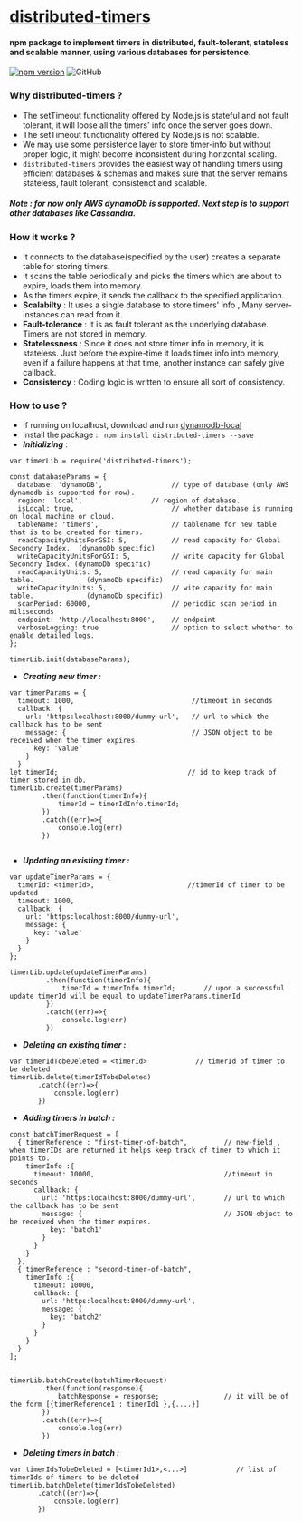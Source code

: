 # [distributed-timers](https://www.npmjs.com/package/distributed-timers)
#### npm package to implement timers in distributed, fault-tolerant, stateless and scalable manner, using various databases for persistence.

[![npm version](https://badge.fury.io/js/distributed-timers.svg)](https://badge.fury.io/js/distributed-timers)
![GitHub](https://img.shields.io/github/license/dubeyabhi07/distributed-timers)

### Why distributed-timers ?
- The setTimeout functionality offered by Node.js is stateful and not fault tolerant, it will loose all the timers' info once the server goes down.
- The setTimeout functionality offered by Node.js is not scalable. 
- We may use some persistence layer to store timer-info but without proper logic, it might become inconsistent during horizontal scaling. 
- `distributed-timers` provides the easiest way of handling timers using efficient databases & schemas and makes sure that the server remains stateless, fault tolerant, consistenct and scalable.
##### Note : for now only AWS dynamoDb is supported. Next step is to support other databases like Cassandra.


### How it works ?
- It connects to the database(specified by the user) creates a separate table for storing timers.
- It scans the table periodically and picks the timers which are about to expire, loads them into memory.
- As the timers expire, it sends the callback to the specified application.
- **Scalabilty** : It uses a single database to store timers' info , Many server-instances can read from it.
- **Fault-tolerance** : It is as fault tolerant as the underlying database. Timers are not stored in memory.
- **Statelessness** : Since it does not store timer info in memory, it is stateless. Just before the expire-time it loads timer info into memory, even if a failure happens at that time, another instance can safely give callback. 
- **Consistency** : Coding logic is written to ensure all sort of consistency.


### How to use ?

- If running on localhost, download and run [dynamodb-local](https://medium.com/@vschroeder/install-a-local-dynamodb-development-database-on-your-machine-82dc38d59503)
- Install the package :  ``` npm install distributed-timers --save```
- ***Initializing***  : 
```
var timerLib = require('distributed-timers');

const databaseParams = {
  database: 'dynamoDB',                 // type of database (only AWS dynamodb is supported for now). 
  region: 'local',                 // region of database.
  isLocal: true,                        // whether database is running on local machine or cloud.
  tableName: 'timers',                  // tablename for new table that is to be created for timers.
  readCapacityUnitsForGSI: 5,           // read capacity for Global Secondry Index.  (dynamoDb specific)
  writeCapacityUnitsForGSI: 5,          // write capacity for Global Secondry Index. (dynamoDb specific)
  readCapacityUnits: 5,                 // read capacity for main table.             (dynamoDb specific)
  writeCapacityUnits: 5,                // wite capacity for main table.             (dynamoDb specific)
  scanPeriod: 60000,                    // periodic scan period in miliseconds        
  endpoint: 'http://localhost:8000',    // endpoint 
  verboseLogging: true                  // option to select whether to enable detailed logs.
};

timerLib.init(databaseParams);

```
- ***Creating new timer :*** 
```
var timerParams = {
  timeout: 1000,                             //timeout in seconds
  callback: {
    url: 'https:localhost:8000/dummy-url',   // url to which the callback has to be sent
    message: {                               // JSON object to be received when the timer expires.
      key: 'value'                           
    }
  }
let timerId;                                // id to keep track of timer stored in db.
timerLib.create(timerParams)
        .then(function(timerInfo){
            timerId = timerIdInfo.timerId;
        })
        .catch((err)=>{
            console.log(err)
        })
  
```
- ***Updating an existing timer :***
```
var updateTimerParams = {
  timerId: <timerId>,                       //timerId of timer to be updated
  timeout: 1000,
  callback: {
    url: 'https:localhost:8000/dummy-url',
    message: {
      key: 'value'
    }
  }
};

timerLib.update(updateTimerParams)
         .then(function(timerInfo){
             timerId = timerInfo.timerId;       // upon a successful update timerId will be equal to updateTimerParams.timerId
         })
         .catch((err)=>{
             console.log(err)
         })

```
- ***Deleting an existing timer :***
```
var timerIdTobeDeleted = <timerId>            // timerId of timer to be deleted
timerLib.delete(timerIdTobeDeleted)
       .catch((err)=>{
           console.log(err)
       })

```


- ***Adding timers in batch :***
```
const batchTimerRequest = [
  { timerReference : "first-timer-of-batch",         // new-field , when timerIDs are returned it helps keep track of timer to which it points to.
    timerInfo :{
      timeout: 10000,                                //timeout in seconds
      callback: {
        url: 'https:localhost:8000/dummy-url',       // url to which the callback has to be sent
        message: {                                   // JSON object to be received when the timer expires.
          key: 'batch1'
        }
      }
    }
  },
  { timerReference : "second-timer-of-batch",
    timerInfo :{
      timeout: 10000,
      callback: {
        url: 'https:localhost:8000/dummy-url',
        message: {
          key: 'batch2'
        }
      }
    }
  }
];


timerLib.batchCreate(batchTimerRequest)
        .then(function(response){
            batchResponse = response;                // it will be of the form [{timerReference1 : timerId1 },{....}] 
        })
        .catch((err)=>{
            console.log(err)
        })
```


- ***Deleting timers in batch :***
```
var timerIdsTobeDeleted = [<timerId1>,<...>]            // list of timerIds of timers to be deleted
timerLib.batchDelete(timerIdsTobeDeleted)
       .catch((err)=>{
           console.log(err)
       })

```
